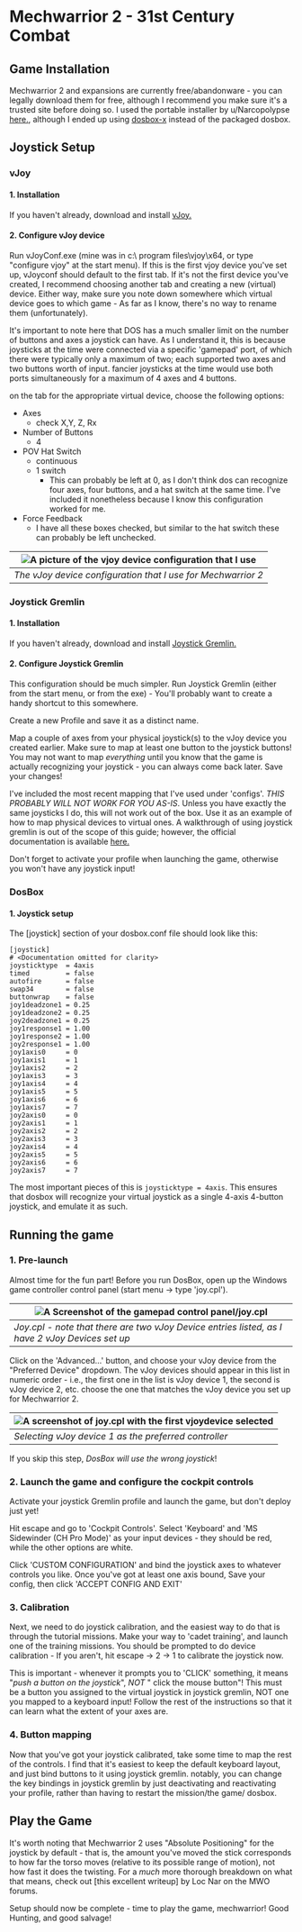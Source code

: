 # Mechwarrior 2 - 31st Century Combat

## Game Installation

Mechwarrior 2 and expansions are currently free/abandonware - you can legally download them for free, although I
recommend you make sure it's a trusted site before doing so. I used the portable installer by u/Narcopolypse
[here.](https://www.reddit.com/r/mechwarrior/comments/eatbyd/mechwarrior_2_portable/), although I ended up using
[dosbox-x](https://dosbox-x.com/) instead of the packaged dosbox.

## Joystick Setup

### vJoy

#### 1. Installation

If you haven't already, download and install [vJoy.](https://sourceforge.net/projects/vjoystick/)

#### 2. Configure vJoy device

Run vJoyConf.exe (mine was in c:\ program files\vjoy\x64, or type "configure vjoy" at the start menu). If this is the
first vjoy device you've set up, vJoyconf should default to the first tab. If it's not the first device you've created,
I recommend choosing another tab and creating a new (virtual) device. Either way, make sure you note down somewhere
which virtual
device goes to which game - As far as I know, there's no way to rename them (unfortunately).

It's important to note here that DOS has a much smaller limit on the number of buttons and axes a joystick can have.
As I understand it, this is because joysticks at the time were connected via a specific 'gamepad' port, of which there
were typically only a maximum of two; each supported two axes and two buttons worth of input. fancier joysticks at the
time would use both ports simultaneously for a maximum of 4 axes and 4 buttons.

on the tab for the appropriate virtual device, choose the following options:

- Axes
    - check X,Y, Z, Rx
- Number of Buttons
    - 4
- POV Hat Switch
    - continuous
    - 1 switch
        - This can probably be left at 0, as I don't think dos can recognize four axes, four buttons, and a hat switch
          at
          the same time. I've included it nonetheless because I know this configuration worked for me.
- Force Feedback
    - I have all these boxes checked, but similar to the hat switch these can probably be left unchecked.

| ![A picture of the vjoy device configuration that I use](images/vjoy-device-config-mw2.png) |
|---------------------------------------------------------------------------------------------|
| *The vJoy device configuration that I use for Mechwarrior 2*                                |

### Joystick Gremlin

#### 1. Installation

If you haven't already, download and install [Joystick Gremlin.](http://whitemagic.github.io/JoystickGremlin/)

#### 2. Configure Joystick Gremlin

This configuration should be much simpler. Run Joystick Gremlin (either from the start menu, or from the exe) - You'll
probably want to create a handy shortcut to this somewhere.

Create a new Profile and save it as a distinct name.

Map a couple of axes from your physical joystick(s) to the vJoy device you created earlier. Make sure to map at least
one button to the joystick buttons! You may not want to map *everything* until you know that the game is actually
recognizing your joystick - you can always come back later. Save your changes!

I've included the most recent mapping that I've used under 'configs'. *THIS PROBABLY WILL NOT WORK FOR YOU AS-IS*.
Unless you have exactly the same joysticks I do, this will not work out of the box. Use it as an example of how to map
physical devices to virtual ones. A walkthrough of using joystick gremlin is out of the scope of this guide; however,
the official documentation is available [here.](https://whitemagic.github.io/JoystickGremlin/overview/)

Don't forget to activate your profile when launching the game, otherwise you won't have any joystick input!

### DosBox

#### 1. Joystick setup

The [joystick] section of your dosbox.conf file should look like this:

```
[joystick]
# <Documentation omitted for clarity>
joysticktype  = 4axis
timed         = false
autofire      = false
swap34        = false
buttonwrap    = false
joy1deadzone1 = 0.25
joy1deadzone2 = 0.25
joy2deadzone1 = 0.25
joy1response1 = 1.00
joy1response2 = 1.00
joy2response1 = 1.00
joy1axis0     = 0
joy1axis1     = 1
joy1axis2     = 2
joy1axis3     = 3
joy1axis4     = 4
joy1axis5     = 5
joy1axis6     = 6
joy1axis7     = 7
joy2axis0     = 0
joy2axis1     = 1
joy2axis2     = 2
joy2axis3     = 3
joy2axis4     = 4
joy2axis5     = 5
joy2axis6     = 6
joy2axis7     = 7

```

The most important pieces of this is `joysticktype = 4axis`. This ensures that dosbox will recognize your virtual
joystick as a single 4-axis 4-button joystick, and emulate it as such.

## Running the game

### 1. Pre-launch

Almost time for the fun part!
Before you run DosBox, open up the Windows game controller control panel (start menu ->
type 'joy.cpl').

| ![A Screenshot of the gamepad control panel/joy.cpl](images%2Fjoy-cpl-example.png)              |
|-------------------------------------------------------------------------------------------------|
| *Joy.cpl - note that there are two vJoy Device entries listed, as I have 2 vJoy Devices set up* |

Click on the 'Advanced...' button, and choose your vJoy device from the "Preferred Device" dropdown. The vJoy devices
should appear in this list in numeric order - i.e., the first one in the list is vJoy device 1, the second is vJoy
device 2, etc. choose the one that matches the vJoy device you set up for Mechwarrior 2.

| ![A screenshot of joy.cpl with the first vjoydevice selected](images%2Fjoy-cpl-advanced-settings-vjoy-1-selected.png) |
|-----------------------------------------------------------------------------------------------------------------------|
| *Selecting vJoy device 1 as the preferred controller*                                                                 |

If you skip this step, *DosBox will use the wrong joystick*!

### 2. Launch the game and configure the cockpit controls

Activate your joystick Gremlin profile and launch the game, but don't deploy just yet!

Hit escape and go to 'Cockpit Controls'. Select 'Keyboard' and 'MS Sidewinder (CH Pro Mode)' as your input devices -
they should be red, while the other options are white.

Click 'CUSTOM CONFIGURATION' and bind the joystick axes to whatever controls you like. Once you've got at least one axis
bound, Save your config, then click 'ACCEPT CONFIG AND EXIT'

### 3. Calibration

Next, we need to do joystick calibration, and the easiest way to do that is through the tutorial missions. Make your
way to 'cadet training', and launch one of the training missions. You should be prompted to do device calibration - If
you aren't, hit escape -> 2 -> 1 to calibrate the joystick now.

This is important - whenever it prompts you to 'CLICK' something, it means "*push a button on the joystick*", *NOT* "
click
the mouse button"! This must be a button you assigned to the virtual joystick in joystick gremlin, NOT one you mapped to
a keyboard input! Follow the rest of the instructions so that it can learn what the extent of your axes are.

### 4. Button mapping

Now that you've got your joystick calibrated, take some time to map the rest of the controls. I find that it's easiest
to keep the default keyboard layout, and just bind buttons to it using joystick gremlin. notably, you can change the key
bindings in joystick gremlin by just deactivating and reactivating your profile, rather than having to restart the
mission/the game/ dosbox.

## Play the Game

It's worth noting that Mechwarrior 2 uses "Absolute Positioning" for the joystick by default - that is, the amount 
you've moved the stick corresponds to how far the torso moves (relative to its possible range of motion), not how fast 
it does the twisting. For a *much* more thorough breakdown on what that means, check out [this excellent writeup] by 
Loc Nar on the MWO forums. 

Setup should now be complete - time to play the game, mechwarrior! Good Hunting, and good salvage!
